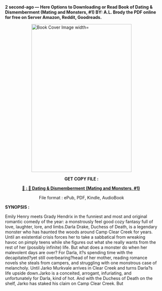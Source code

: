 <p><strong>2 second-ago &mdash; Here Options to Downloading or Read Book of Dating & Dismemberment (Mating and Monsters, #1) BY: A.L. Brody the PDF online for free on Server Amazon, Reddit, Goodreads.</strong></p><p><a href="https://uk.ebookarea.xyz/?book=210318907-dating-dismemberment"><img style="display: block; margin-left: auto; margin-right: auto;" src="https://i.gr-assets.com/images/S/compressed.photo.goodreads.com/books/1717009137l/210318907.jpg" alt="Book Cover Image width=" width="330" height="488" /></a></p><p style="text-align: center;"><strong>GET COPY FILE :</strong></p><p style="text-align: center;"><strong><a href="https://uk.ebookarea.xyz/?book=210318907-dating-dismemberment" target="_blank" rel="noopener">📢 : 🔗 Dating & Dismemberment (Mating and Monsters, #1)</a>&nbsp;</strong></p><p style="text-align: center;">File format : ePub, PDF, Kindle, AudioBook</p><p><strong>SYNOPSIS :</strong></p><p>Emily Henry meets Grady Hendrix in the funniest and most and original romantic comedy of the year: a monstrously feel good cozy fantasy full of love, laughter, lore, and limbs.Darla Drake, Duchess of Death, is a legendary monster who has haunted the woods around Camp Clear Creek for years. Until an existential crisis forces her to take a sabbatical from wreaking havoc on pimply teens while she figures out what she really wants from the rest of her (possibly infinite) life. But what does a monster do when her malevolent days are over? For Darla, it?s spending time with the decapitated?yet still overbearing?head of her mother, reading romance novels she steals from campers, and struggling with one monstrous case of melancholy. Until Jarko Murkvale arrives in Clear Creek and turns Darla?s life upside down.Jarko is a conceited, arrogant, infuriating, and unfortunately for Darla, kind of hot. And with the Duchess of Death on the shelf, Jarko has staked his claim on Camp Clear Creek. But </p>
